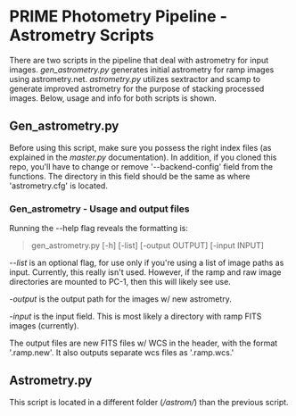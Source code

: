 # PRIME Photometry Pipeline - Astrometry Scripts

There are two scripts in the pipeline that deal with astrometry for input images.  _gen_astrometry.py_ generates initial astrometry for ramp images using astrometry.net.  _astrometry.py_ utilizes sextractor and scamp to generate improved astrometry for the purpose of stacking processed images.  Below, usage and info for both scripts is shown.

## Gen_astrometry.py 

Before using this script, make sure you possess the right index files (as explained in the _master.py_ documentation).  In addition, if you cloned this repo, you'll have to change or remove '--backend-config' field from the functions.  The directory in this field should be the same as where 'astrometry.cfg' is located.  

### Gen_astrometry - Usage and output files

Running the --help flag reveals the formatting is:

> gen_astrometry.py [-h] [-list] [-output OUTPUT] [-input INPUT]

-_-list_ is an optional flag, for use only if you're using a list of image paths as input.  Currently, this really isn't used.  However, if the ramp and raw image directories are mounted to PC-1, then this will likely see use. 

-_output_ is the output path for the images w/ new astrometry.  

-_input_ is the input field.  This is most likely a directory with ramp FITS images (currently).    

The output files are new FITS files w/ WCS in the header, with the format '.ramp.new'.  It also outputs separate wcs files as '.ramp.wcs.'

## Astrometry.py

This script is located in a different folder (_/astrom/_) than the previous script.

